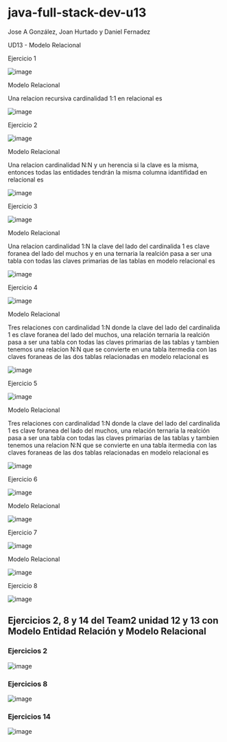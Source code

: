 # java-full-stack-dev-u13

Jose A González, Joan Hurtado y Daniel Fernadez

UD13 - Modelo Relacional

Ejercicio 1

![image](https://github.com/JagaScripts/java-full-stack-dev-u13/blob/master/ejercicio1ER.jpg)

Modelo Relacional

Una relacion recursiva cardinalidad 1:1 en relacional es

![image](https://github.com/JagaScripts/java-full-stack-dev-u13/blob/master/ejercicio1MR.jpg)

Ejercicio 2

![image](https://github.com/JagaScripts/java-full-stack-dev-u13/blob/master/ejercicio2ER.jpg)

Modelo Relacional

Una relacion cardinalidad N:N y un herencia si la clave es la misma, entonces todas las entidades tendrán la misma columna
idantifidad en relacional es 

![image](https://github.com/JagaScripts/java-full-stack-dev-u13/blob/master/ejercicio2MR.jpg)

Ejercicio 3

![image](https://github.com/JagaScripts/java-full-stack-dev-u13/blob/master/ejercicio3ER.jpg)

Modelo Relacional

Una relacion cardinalidad 1:N la clave del lado del cardinalida 1 es clave foranea del lado del muchos y en una ternaria la realción pasa a ser una tabla con todas las claves primarias de las tablas en modelo relacional es 

![image](https://github.com/JagaScripts/java-full-stack-dev-u13/blob/master/ejercicio3MR.jpg)

Ejercicio 4

![image](https://github.com/JagaScripts/java-full-stack-dev-u13/blob/master/ejercicio4ER.jpg)

Modelo Relacional

Tres relaciones con cardinalidad 1:N donde la clave del lado del cardinalida 1 es clave foranea del lado del muchos, una relación ternaria la realción pasa a ser una tabla con todas las claves primarias de las tablas y tambien tenemos una relacion N:N que se convierte en una tabla itermedia con las claves foraneas de las dos tablas relacionadas en modelo relacional es 

![image](https://github.com/JagaScripts/java-full-stack-dev-u13/blob/master/ejercicio4MR.jpg)

Ejercicio 5

![image](https://github.com/JagaScripts/java-full-stack-dev-u13/blob/master/ejercicio5ER.jpg)

Modelo Relacional

Tres relaciones con cardinalidad 1:N donde la clave del lado del cardinalida 1 es clave foranea del lado del muchos, una relación ternaria la realción pasa a ser una tabla con todas las claves primarias de las tablas y tambien tenemos una relacion N:N que se convierte en una tabla itermedia con las claves foraneas de las dos tablas relacionadas en modelo relacional es 

![image](https://github.com/JagaScripts/java-full-stack-dev-u13/blob/master/ejercicio5MR.JPG)


Ejercicio 6

![image](https://github.com/JagaScripts/java-full-stack-dev-u13/blob/master/ejercicio6ER.png)

Modelo Relacional

![image](https://github.com/JagaScripts/java-full-stack-dev-u13/blob/master/ejercicio6MR.JPG)


Ejercicio 7

![image](https://github.com/JagaScripts/java-full-stack-dev-u13/blob/master/ejercicio7ER.png)

Modelo Relacional

![image](https://github.com/JagaScripts/java-full-stack-dev-u13/blob/master/ejercicio7MR.JPG)

Ejercicio 8

![image](https://github.com/JagaScripts/java-full-stack-dev-u13/blob/master/EJ8.jpg)

## Ejercicios 2, 8 y 14 del Team2 unidad 12 y 13 con Modelo Entidad Relación y Modelo Relacional

### Ejercicios 2 
![image](https://github.com/JagaScripts/java-full-stack-dev-u13/blob/master/ejercicio2ERMRu12.jpg)


### Ejercicios 8
![image](https://github.com/JagaScripts/java-full-stack-dev-u13/blob/master/ejercicio8ERMRu12.jpg)


### Ejercicios 14
![image](https://github.com/JagaScripts/java-full-stack-dev-u13/blob/master/ejercicio14ERMRu12.jpg)
